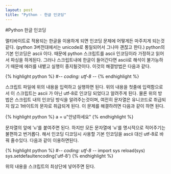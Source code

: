 ```yaml
---
layout: post
title: "Python - 한글 인코딩"
---
```


#Python 한글 인코딩

멀티바이트로 적용되는 한글을 이용하게 되면  인코딩 문제에 어떻게든 마주치게 되는것 같다. (python 3버전대에서는 unicode로 통일되어서 그나마 괜찮고 한다.) python의 기본 인코딩은 ascii 이다. 때문에 python 스크립트를 ascii 인코딩이라 가정하고 읽어서 파싱을 하게된다. 그러나 스크립트내에 한글이 들어간다면 ascii로 해석이 불가능하기 때문에 에러를 내뱉고 실행이 중지될것이다. 이것의 해결방법은 다음과 같다.

{% highlight python %}
#-*- coding: utf-8 -*-
{% endhighlight %}

스크립트 파일에 위의 내용을 입력하고 실행하면 된다. 위의 내용을 첫줄에 입력함으로서 이 스크립트는 ascii 가 아닌 utf-8로 인코딩 되었다고 알려주게 된다.
물론 위의 방법은 스크립트 내의 인코딩 방식을 알려주는것이며, 여전히 문자열은 유니코드로 취급되지 않고 1바이트의 문자로 취급되게 된다. 이 문제를 해결하려면 다음과 같이 하면 된다.

{% highlight python %}
a = u"안녕하세요"
{% endhighlight %}

문자열의 앞에 'u'를 붙여주면 된다. 하지만 모든 문자열에 'u'를 명시적으로 적어주기는 불편하고 번거롭다. 해서 인코딩 디코딩시 사용할 기본 인코딩을 ascii 대신 utf-8로 바꿔 줄수있다. 다음과 같이 이용하면된다.

{% highlight python %}
#-*- coding: utf-8 -*-
import sys
reload(sys)
sys.setdefaultencoding('utf-8')
{% endhighlight %}

위의 내용을 스크립트의 최상단에 넣어주면 된다.
